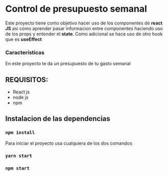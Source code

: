 # Control de presupuesto semanal

Este proyecto tiene como objetivo hacer uso de los componentes de **react JS** asi como aprender pasar informacion entre componentes haciendo uso de los props y entender el **state**. Como adicional se hace uso de otro hook que es **useEffect**

### Características

En este proyecto te da un presupuesto de tu gasto semanal 

## REQUISITOS:

- React js
- node js
- npm

## Instalacion de las dependencias

### `npm install`

Para iniciar el proyecto usa cualquiera de los dos comandos

### `yarn start`
### `npm start`
